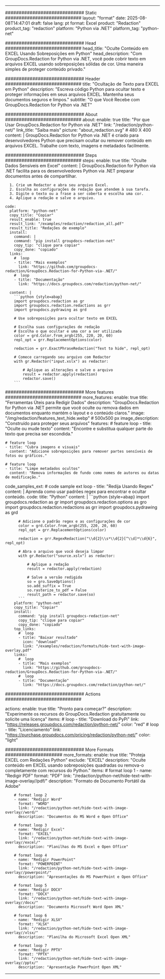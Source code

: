 
---
############################# Static ############################
layout: "format"
date:  2025-08-08T14:47:01
draft: false
lang: pt
format: Excel
product: "Redaction"
product_tag: "redaction"
platform: "Python via .NET"
platform_tag: "python-net"

############################# Head ############################
head_title: "Oculte Conteúdo em EXCEL Usando Sobreposições em Python"
head_description: "Com GroupDocs.Redaction for Python via .NET, você pode cobrir texto em arquivos EXCEL usando sobreposições sólidas de cor. Uma maneira simples de proteger conteúdo privado."

############################# Header ############################
title: "Ocultação de Texto para EXCEL em Python" 
description: "Escreva código Python para ocultar texto e proteger informações em seus arquivos EXCEL. Mantenha seus documentos seguros e limpos."
subtitle: "O que Você Recebe com GroupDocs.Redaction for Python via .NET" 

############################# About ############################
about:
    enable: true
    title: "Por que Usar GroupDocs.Redaction for Python via .NET"
    link: "/redaction/python-net/"
    link_title: "Saiba mais"
    picture: "about_redaction.svg" # 480 X 400
    content: |
       GroupDocs.Redaction for Python via .NET é criado para desenvolvedores Python que precisam ocultar ou remover conteúdo em arquivos EXCEL. Trabalhe com texto, imagens e metadados facilmente.

############################# Steps ############################
steps:
    enable: true
    title: "Oculte Dados Sensíveis em Excel"
    content: |
      GroupDocs.Redaction for Python via .NET facilita para os desenvolvedores Python via .NET preparar documentos antes de compartilhar.
      
      1. Crie um Redactor e abra seu arquivo Excel.
      2. Escolha as configurações de redação que atendem à sua tarefa.
      3. Digite o texto ou a frase a ser coberta e escolha uma cor.
      4. Aplique a redação e salve o arquivo.
   
    code:
      platform: "python-net"
      copy_title: "Copiar"
      result_enable: true
      result_link: "/examples/redaction/redaction_all.pdf"
      result_title: "Redações de exemplo"
      install:
        command: |
        command: "pip install groupdocs-redaction-net"
        copy_tip: "clique para copiar"
        copy_done: "copiado"
      links:
        #  loop
        - title: "Mais exemplos"
          link: "https://github.com/groupdocs-redaction/GroupDocs.Redaction-for-Python-via-.NET/"
        #  loop
        - title: "Documentação"
          link: "https://docs.groupdocs.com/redaction/python-net/"
          
      content: |
        ```python {style=abap}
        import groupdocs.redaction as gr
        import groupdocs.redaction.redactions as grr
        import groupdocs.pydrawing as grd

        # Use sobreposições para ocultar texto em EXCEL

        # Escolha suas configurações de redação
        # Escolha o que ocultar e uma cor a ser utilizada
        color = grd.Color.from_argb(255, 220, 20, 60)
        repl_opt = grr.ReplacementOptions(color)
                
        redaction = grr.ExactPhraseRedaction("Text to hide", repl_opt)

        # Comece carregando seu arquivo com Redactor
        with gr.Redactor("input.xslx") as redactor:

            # Aplique as alterações e salve o arquivo
            result = redactor.apply(redaction)
            redactor.save()
        ```            


############################# More features ############################
more_features:
  enable: true
  title: "Ferramentas Úteis para Redigir Dados"
  description: "GroupDocs.Redaction for Python via .NET permite que você oculte ou remova dados em documentos enquanto mantém o layout e o conteúdo claros."
  image: "/img/redaction/features_text_hide.webp" # 500x500 px
  image_description: "Construído para proteger seus arquivos"
  features:
    # feature loop
    - title: "Oculte ou mude texto"
      content: "Encontre e substitua qualquer parte do texto que precisa ser escondida."

    # feature loop
    - title: "Cubra imagens e visuais"
      content: "Adicione sobreposições para remover partes sensíveis de fotos ou gráficos."

    # feature loop
    - title: "Limpe metadados ocultos"
      content: "Remova informações de fundo como nomes de autores ou datas de modificação."
      
  code_samples_ext:
    # code sample ext loop
    - title: "Redija Usando Regex"
      content: |
        Aprenda como usar padrões regex para encontrar e ocultar conteúdo.
      code:
        title: "Python"
        content: |
          ```python {style=abap}
          import groupdocs.redaction as gr
          import groupdocs.redaction.options as gro
          import groupdocs.redaction.redactions as grr
          import groupdocs.pydrawing as grd

          # Adicione o padrão regex e as configurações de cor
          color = grd.Color.from_argb(255, 220, 20, 60)
          repl_opt = grr.ReplacementOptions(color)

          redaction = grr.RegexRedaction("\\d{2}\\s*\\d{2}[^\\d]*\\d{6}", repl_opt)

          # Abra o arquivo que você deseja limpar
          with gr.Redactor("source.xslx") as redactor:

              # Aplique a redação
              result = redactor.apply(redaction)

              # Salve a versão redigida
              so = gro.SaveOptions()
              so.add_suffix = True
              so.rasterize_to_pdf = False
              result_path = redactor.save(so)
          ```
        platform: "python-net"
        copy_title: "Copiar"
        install:
          command: "pip install groupdocs-redaction-net"
          copy_tip: "clique para copiar"
          copy_done: "copiado"
        top_links:
          #  loop
          - title: "Baixar resultado"
            icon: "download"
            link: "/examples/redaction/formats/hide-text-with-image-overlay.pdf"
        links:
          #  loop
          - title: "Mais exemplos"
            link: "https://github.com/groupdocs-redaction/GroupDocs.Redaction-for-Python-via-.NET/"
          #  loop
          - title: "Documentação"
            link: "https://docs.groupdocs.com/redaction/python-net/"


############################# Actions ############################

actions:
  enable: true
  title: "Pronto para começar?"
  description: "Experimente os recursos do GroupDocs.Redaction gratuitamente ou solicite uma licença"
  items:
    #  loop
    - title: "Download do PyPi"
      link: "https://releases.groupdocs.com/redaction/python-net/"
      color: "red"
        #  loop
    - title: "Licenciamento"
      link: "https://purchase.groupdocs.com/pricing/redaction/python-net/"
      color: "light"


############################# More Formats #####################
more_formats:
    enable: true
    title: "Proteja EXCEL com Redações Python"
    exclude: "EXCEL"
    description: "Oculte conteúdo em EXCEL usando sobreposições quadradas ou remova-o completamente com recursos do Python."
    items: 
        # format loop 1
        - name: "Redigir PDF"
          format: "PDF"
          link: "/redaction/python-net/hide-text-with-image-overlay//pdf/"
          description: "Formato de Documento Portátil da Adobe"

        # format loop 2
        - name: "Redigir Word"
          format: "WORD"
          link: "/redaction/python-net/hide-text-with-image-overlay//word/"
          description: "Documentos do MS Word e Open Office"
          
        # format loop 3
        - name: "Redigir Excel"
          format: "EXCEL"
          link: "/redaction/python-net/hide-text-with-image-overlay//excel/"
          description: "Planilhas do MS Excel e Open Office"

        # format loop 4
        - name: "Redigir PowerPoint"
          format: "POWERPOINT"
          link: "/redaction/python-net/hide-text-with-image-overlay//powerpoint/"
          description: "Apresentações do MS PowerPoint e Open Office"

        # format loop 5
        - name: "Redigir DOCX"
          format: "DOCX"
          link: "/redaction/python-net/hide-text-with-image-overlay//docx/"
          description: "Documento Microsoft Word Open XML"
          
        # format loop 6
        - name: "Redigir XLSX"
          format: "XLSX"
          link: "/redaction/python-net/hide-text-with-image-overlay//xlsx/"
          description: "Planilha do Microsoft Excel Open XML"
          
        # format loop 7
        - name: "Redigir PPTX"
          format: "PPTX"
          link: "/redaction/python-net/hide-text-with-image-overlay//pptx/"
          description: "Apresentação PowerPoint Open XML"


---
